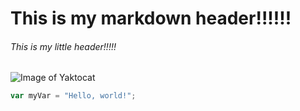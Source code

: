 # This is my markdown header!!!!!!

###### This is my little header!!!!!


![Image of Yaktocat](https://octodex.github.com/images/yaktocat.png)

``` javascript
var myVar = "Hello, world!";
```
